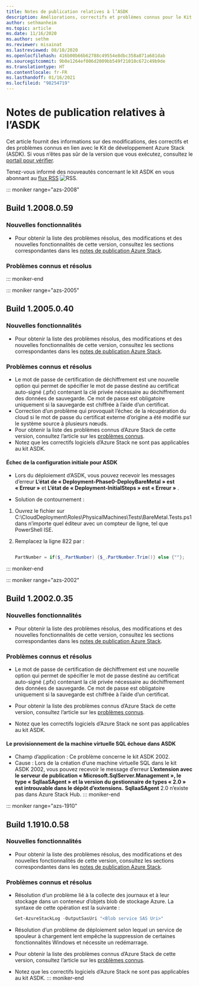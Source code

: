 ```yaml
---
title: Notes de publication relatives à l’ASDK
description: Améliorations, correctifs et problèmes connus pour le Kit de développement Azure Stack (ASDK).
author: sethmanheim
ms.topic: article
ms.date: 11/16/2020
ms.author: sethm
ms.reviewer: misainat
ms.lastreviewed: 08/10/2020
ms.openlocfilehash: 416b00b66b62788c49554e8dbc358a871a681dab
ms.sourcegitcommit: 9b0e1264ef006d2009bb549f21010c672c49b9de
ms.translationtype: HT
ms.contentlocale: fr-FR
ms.lasthandoff: 01/16/2021
ms.locfileid: "98254719"
---
```

# <a name="asdk-release-notes"></a>Notes de publication relatives à l’ASDK

Cet article fournit des informations sur des modifications, des correctifs et des problèmes connus en lien avec le Kit de développement Azure Stack (ASDK). Si vous n’êtes pas sûr de la version que vous exécutez, consultez le [portail pour vérifier](../operator/azure-stack-updates.md).

Tenez-vous informé des nouveautés concernant le kit ASDK en vous abonnant au [flux RSS](/api/search/rss?locale=en-us&search=ASDK+release+notes) ![RSS](./media/asdk-release-notes/feed-icon-14x14.png).

::: moniker range="azs-2008"
## <a name="build-12008059"></a>Build 1.2008.0.59

### <a name="new-features"></a>Nouvelles fonctionnalités

- Pour obtenir la liste des problèmes résolus, des modifications et des nouvelles fonctionnalités de cette version, consultez les sections correspondantes dans les [notes de publication Azure Stack](../operator/release-notes.md).

### <a name="fixed-and-known-issues"></a>Problèmes connus et résolus

::: moniker-end

::: moniker range="azs-2005"
## <a name="build-12005040"></a>Build 1.2005.0.40

### <a name="new-features"></a>Nouvelles fonctionnalités

- Pour obtenir la liste des problèmes résolus, des modifications et des nouvelles fonctionnalités de cette version, consultez les sections correspondantes dans les [notes de publication Azure Stack](../operator/release-notes.md).

### <a name="fixed-and-known-issues"></a>Problèmes connus et résolus

- Le mot de passe de certification de déchiffrement est une nouvelle option qui permet de spécifier le mot de passe destiné au certificat auto-signé (.pfx) contenant la clé privée nécessaire au déchiffrement des données de sauvegarde. Ce mot de passe est obligatoire uniquement si la sauvegarde est chiffrée à l’aide d’un certificat.
- Correction d’un problème qui provoquait l’échec de la récupération du cloud si le mot de passe du certificat externe d’origine a été modifié sur le système source à plusieurs nœuds. 
- Pour obtenir la liste des problèmes connus d’Azure Stack de cette version, consultez l’article sur les [problèmes connus](../operator/known-issues.md).
- Notez que les correctifs logiciels d’Azure Stack ne sont pas applicables au kit ASDK.

#### <a name="initial-configuration-fails-in-asdk"></a>Échec de la configuration initiale pour ASDK

- Lors du déploiement d’ASDK, vous pouvez recevoir les messages d’erreur **L’état de « Deployment-Phase0-DeployBareMetal » est « Erreur »** et **L’état de « Deployment-InitialSteps » est « Erreur »** .

- Solution de contournement :

1. Ouvrez le fichier sur C:\CloudDeployment\Roles\PhysicalMachines\Tests\BareMetal.Tests.ps1 dans n’importe quel éditeur avec un compteur de ligne, tel que PowerShell ISE.

2. Remplacez la ligne 822 par :

   ```powershell

   PartNumber = if($_.PartNumber) {$_.PartNumber.Trim()} else {""};

   ```  
::: moniker-end

::: moniker range="azs-2002"
## <a name="build-12002035"></a>Build 1.2002.0.35

### <a name="new-features"></a>Nouvelles fonctionnalités

- Pour obtenir la liste des problèmes résolus, des modifications et des nouvelles fonctionnalités de cette version, consultez les sections correspondantes dans les [notes de publication Azure Stack](../operator/release-notes.md).

### <a name="fixed-and-known-issues"></a>Problèmes connus et résolus

- Le mot de passe de certification de déchiffrement est une nouvelle option qui permet de spécifier le mot de passe destiné au certificat auto-signé (.pfx) contenant la clé privée nécessaire au déchiffrement des données de sauvegarde. Ce mot de passe est obligatoire uniquement si la sauvegarde est chiffrée à l’aide d’un certificat.

- Pour obtenir la liste des problèmes connus d’Azure Stack de cette version, consultez l’article sur les [problèmes connus](../operator/known-issues.md).

- Notez que les correctifs logiciels d’Azure Stack ne sont pas applicables au kit ASDK.

#### <a name="sql-vm-provision-fails-in-asdk"></a>Le provisionnement de la machine virtuelle SQL échoue dans ASDK

- Champ d’application : Ce problème concerne le kit ASDK 2002.
- Cause : Lors de la création d’une machine virtuelle SQL dans le kit ASDK 2002, vous pouvez recevoir le message d’erreur **L’extension avec le serveur de publication « Microsoft.SqlServer.Management », le type « SqlIaaSAgent » et la version du gestionnaire de types « 2.0 » est introuvable dans le dépôt d’extensions.** **SqlIaaSAgent** 2.0 n’existe pas dans Azure Stack Hub.
::: moniker-end

::: moniker range="azs-1910"
## <a name="build-11910058"></a>Build 1.1910.0.58

### <a name="new-features"></a>Nouvelles fonctionnalités

- Pour obtenir la liste des problèmes résolus, des modifications et des nouvelles fonctionnalités de cette version, consultez les sections correspondantes dans les [notes de publication Azure Stack](../operator/release-notes.md).

### <a name="fixed-and-known-issues"></a>Problèmes connus et résolus

- Résolution d’un problème lié à la collecte des journaux et à leur stockage dans un conteneur d’objets blob de stockage Azure. La syntaxe de cette opération est la suivante :

  ```powershell
  Get-AzureStackLog -OutputSasUri "<Blob service SAS Uri>"
  ``` 

- Résolution d’un problème de déploiement selon lequel un service de spouleur à chargement lent empêche la suppression de certaines fonctionnalités Windows et nécessite un redémarrage.
- Pour obtenir la liste des problèmes connus d’Azure Stack de cette version, consultez l’article sur les [problèmes connus](../operator/known-issues.md).
- Notez que les correctifs logiciels d’Azure Stack ne sont pas applicables au kit ASDK.
::: moniker-end